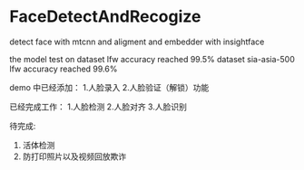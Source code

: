 # FaceDetectAndRecogize
detect face with mtcnn and aligment and  embedder with insightface

the model test on dataset lfw accuracy reached 99.5%
dataset sia-asia-500 lfw accuracy reached 99.6%

demo 中已经添加：
1.人脸录入
2.人脸验证（解锁）功能


已经完成工作：
1.人脸检测
2.人脸对齐
3.人脸识别

待完成:
1. 活体检测
2. 防打印照片以及视频回放欺诈

